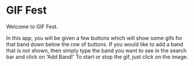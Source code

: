 # GIF Fest

Welcome to GIF Fest.

In this app, you will be given a few buttons which will show some gifs for that band down below the row of buttons. If you would like to add a band that is not shown, then simply type the band you want to see in the search bar and click on 'Add Band!' To start or stop the gif, just click on the image.
